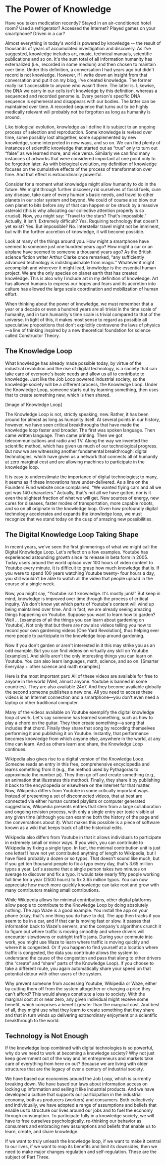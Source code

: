 # The Power of Knowledge

Have you taken medication recently? Stayed in an air-conditioned hotel room? Used a refrigerator? Accessed the Internet? Played games on your smartphone? Driven in a car?

Almost everything in today&apos;s world is powered by knowledge -- the result of thousands of years of accumulated investigation and discovery. As I&apos;ve suggested, knowledge includes art, music, technical manuals, scientific publications and so on. It&apos;s the sum total of all information humanity has externalized (i.e., recorded in some medium) and then chosen to maintain over time. Under this definition, a conversation I had years ago but didn&apos;t record is not knowledge. However, if I write down an insight from that conversation and put it on my blog, I&apos;ve created knowledge. The former really isn&apos;t accessible to anyone who wasn&apos;t there. The latter is. Likewise, the DNA we carry in our cells isn&apos;t knowledge by this definition, whereas a sequenced and recorded genome is. Every person&apos;s specific DNA sequence is ephemeral and disappears with our bodies. The latter can be maintained over time. A recorded sequence that turns out to be highly medically relevant will probably not be forgotten as long as humanity is around.

Like biological evolution, knowledge as I define it is subject to an ongoing process of selection and reproduction. Some knowledge is revised over time, some possibly lost altogether, some supplemented by new knowledge, some interpreted in new ways, and so on. We can find plenty of instances of scientific knowledge that started out as &ldquo;true&rdquo; only to turn out &ldquo;false&rdquo; as we learned more, and vice versa. Similarly we can find many instances of artworks that were considered important at one point only to be forgotten later. As with biological evolution, my definition of knowledge focuses on the cumulative effects of the process of transformation over time. And that effect is extraordinarily powerful.

Consider for a moment what knowledge might allow humanity to do in the future. We might through further discovery rid ourselves of fossil fuels, cure any disease, take care of every human&apos;s basic needs, and travel to other planets in our solar system and beyond. We could of course also blow our own planet to bits before any of that can happen or be struck by a massive asteroid (this is why allocating our collective attention properly is so crucial). Now, you might say: &ldquo;Travel to the stars? That&apos;s impossible.&rdquo; Actually, it isn&apos;t. Extremely difficult? Yes. Requiring technology that doesn&apos;t yet exist? Yes. But impossible? No. Interstellar travel might not be imminent, but with the further accretion of knowledge, it will become possible.

Look at many of the things around you. How might a smartphone have seemed to someone just one hundred years ago? How might a car or an airplane have seemed to someone a thousand years ago? As the British science fiction writer Arthur Clarke once remarked, &ldquo;any sufficiently advanced technology is indistinguishable from magic.&rdquo;
Whatever it might accomplish and wherever it might lead, knowledge is the essential human project. We are the only species on planet earth that has created knowledge. This is also why I include art in my definition of knowledge. Art has allowed humans to express our hopes and fears and its accretion into culture has allowed the large scale coordination and mobilization of human effort.

When thinking about the power of knowledge, we must remember that a year or a decade or even a hundred years are all trivial in the time scale of humanity, and in turn humanity&apos;s time scale is trivial compared to that of the universe. In light of this, it makes most sense to regard as possible all speculative propositions that don&apos;t explicitly contravene the laws of physics—a line of thinking inspired by a new theoretical foundation for science called Constructor Theory.

## The Knowledge Loop

What knowledge has already made possible today, by virtue of the industrial revolution and the rise of digital technology, is a society that can take care of everyone&apos;s basic needs and allow us all to contribute to knowledge. Just like the Job Loop powered industrial society, so the knowledge society will be a different process, the Knowledge Loop. Under the Knowledge Loop, someone starts out by learning something, then uses that to create something new, which is then shared.

[Image of Knowledge Loop]

The Knowledge Loop is not, strictly speaking, new. Rather, it has been around for almost as long as humanity itself. At several points in our history, however, we have seen critical breakthroughs that have made the knowledge loop faster and broader. The first was spoken language. Then came written language. Then came printing. Then we got telecommunications and radio and TV. Along the way we invented the scientific method, which has given us much of our technological progress. But now we are witnessing another fundamental breakthrough: digital technologies, which have given us a network that connects all of humanity at zero marginal cost and are allowing machines to participate in the knowledge loop.

It is easy to underestimate the importance of digital technologies; to many, it seems as if these innovations have under-delivered. As a line on the Founders Fund website once complained, &ldquo;We wanted flying cars and all we got was 140 characters.&rdquo; Actually, that&apos;s not all we have gotten, nor is it even the slightest fraction of what we will get. New sources of energy, new cures for diseases, faster modes of transportation, more capable robots, and so on all originate in the knowledge loop. Given how profoundly digital technology accelerates and expands the knowledge loop, we must recognize that we stand today on the cusp of amazing new possibilities.

## The Digital Knowledge Loop Taking Shape

In recent years, we&apos;ve seen the first glimmerings of what we might call the Digital Knowledge Loop. Let&apos;s reflect on a few examples. Youtube has experienced
astounding growth since its release in beta form in 2005. Today users around the world upload over 100 hours of video content to Youtube every minute. It is difficult to grasp how much knowledge that is. If you were to spend 100 years watching Youtube twenty- four hours a day, you still wouldn&apos;t be able to watch all the video that people upload in the course of a single week.

Now, you might say, &ldquo;Youtube isn&apos;t knowledge. It&apos;s mostly junk!&rdquo; But keep in mind, knowledge is improved over time through the process of critical inquiry. We don&apos;t know yet which parts of Youtube&apos;s content will wind up being maintained over time. And in fact, we are already seeing amazing things happening on Youtube. Suppose you want to learn how to garden? Well ... [examples of all the things you can learn about gardening on Youtube]. Not only that but there are now also videos telling you how to record your own gardening videos [One Yard Revolution], thus helping ever more people to participate in the knowledge loop around gardening.

Now if you don&apos;t garden or aren&apos;t interested in it this may strike you as an odd example. But you can find videos on virtually any skill on Youtube [examples]. And skills aren&apos;t the only interesting things you can learn on Youtube. You can also learn languages, math, science, and so on. [Smarter Everyday + other science and math examples]

Here is the most important part: All of these videos are available for free to anyone in the world (Well, almost anyone. Youtube is banned in some countries). They are also available 24x7. And they become available globally the second someone publishes a new one. All you need to access these videos is an Internet connection and a smartphone—you don&apos;t even need a laptop or other traditional computer.

Many of the videos available on Youtube exemplify the digital knowledge loop at work. Let&apos;s say someone has learned something, such as how to play a chord on the guitar. They then create something—a song that includes that chord. Finally they share that song by recording themselves performing it and publishing it on Youtube. Instantly, that performance becomes knowledge from which anyone else, anywhere in the world, at any time can learn. And as others learn and share, the Knowledge Loop continues.

Wikipedia also gives rise to a digital version of the Knowledge Loop. Someone reads an entry in this free, comprehensive encyclopedia and learns something from it (e.g., the method used by Pythagoras to approximate the number pi). They then go off and create something (e.g., an animation that illustrates this method). Finally, they share it by publishing it back to the encyclopedia or elsewhere on the Internet for that matter. Now, Wikipedia differs from Youtube in some critically important ways. Instead of presenting a set of disconnected videos, that at best are connected via either human curated playlists or computer generated suggestions, Wikipedia presents entries that stem from a large collaboration and ongoing revision process, with only a single entry per topic visible at any given time (although you can examine both the history of the page and the conversations about it). What makes this possible is a piece of software known as a wiki that keeps track of all the historical edits.

Wikipedia also differs from Youtube in that it allows individuals to participate in extremely small or minor ways. If you wish, you can contribute to Wikipedia by fixing a single typo. In fact, the minimal contribution unit is just one letter! I have not yet contributed anything of length to Wikipedia, but I have fixed probably a dozen or so typos. That doesn&apos;t sound like much, but if you get ten thousand people to fix a typo every day, that&apos;s 3.65 million typos a year. Let&apos;s assume that a single person takes two minutes on average to discover and fix a typo. It would take nearly fifty people working full time for a year (2500 hours) to fix 3.65 million typos. You can now appreciate how much more quickly knowledge can take root and grow with many contributors making small contributions.

While Wikipedia allows for minimal contributions, other digital platforms allow people to contribute to the Knowledge Loop by doing absolutely nothing. The app Waze is a good example. You install the app on your phone (okay, that&apos;s one thing you do have to do). The app then tracks if you seem to be in a car, and if that car is moving fast or slow. It passes that information back to Waze&apos;s servers, and the company&apos;s algorithms crunch it to figure out where traffic is moving smoothly and where drivers will encounter slowdowns or outright traffic jams. During your commute into work, you might use Waze to learn where traffic is moving quickly and where it is congested. Or if you happen to find yourself at a location where traffic is congested, the data you contribute allows the system to understand the cause of the congestion and pass that along to other drivers (the &ldquo;create&rdquo; and &ldquo;share&rdquo; parts of the Knowledge Loop). If you choose to take a different route, you again automatically share your speed on that potential detour with other users of the system.

Why prevent someone from accessing Youtube, Wikipedia or Waze, either by cutting them off from the system altogether or charging a price they can&apos;t afford? This would always constitute a loss to society. With the marginal cost at or near zero, any given individual might receive some benefit, which comprises a benefit greater than the marginal cost. And best of all, they might use what they learn to create something that they share and that in turn winds up delivering extraordinary enjoyment or a scientific breakthrough to the world.

## Technology is Not Enough

If the knowledge loop combined with digital technologies is so powerful, why do we need to work at becoming a knowledge society? Why not just keep government out of the way and let entrepreneurs and markets take care of everything from here on out? Because we are living with older structures that are the legacy of over a century of industrial society.

We have based our economies around the Job Loop, which is currently breaking down. We have based our laws about information access on locking up information and selling it like industrial products. And we have developed a culture that supports our participation in the industrial economy, both as producers (workers) and consumers. Both collectively and individually, we have adopted a range of assumptions and beliefs that enable us to structure our lives around our jobs and to fuel the economy through consumption. To participate fully in a knowledge society, we will have to free ourselves psychologically, re-thinking our behavior as consumers and embracing new assumptions and beliefs that enable us to learn, create, and share knowledge.

If we want to truly unleash the knowledge loop, if we want to make it central to our lives, if we want to reap its benefits and limit its downsides, then we need to make major changes regulation and self-regulation. These are the subject of Part Three.

